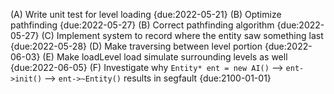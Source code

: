 (A) Write unit test for level loading {due:2022-05-21}
(B) Optimize pathfinding {due:2022-05-27}
(B) Correct pathfinding algorithm {due:2022-05-27}
(C) Implement system to record where the entity saw something last {due:2022-05-28}
(D) Make traversing between level portion {due:2022-06-03}
(E) Make loadLevel load simulate surrounding levels as well {due:2022-06-05}
(F) Investigate why `Entity* ent = new AI()` --> `ent->init()` --> `ent->~Entity()` results in segfault {due:2100-01-01}